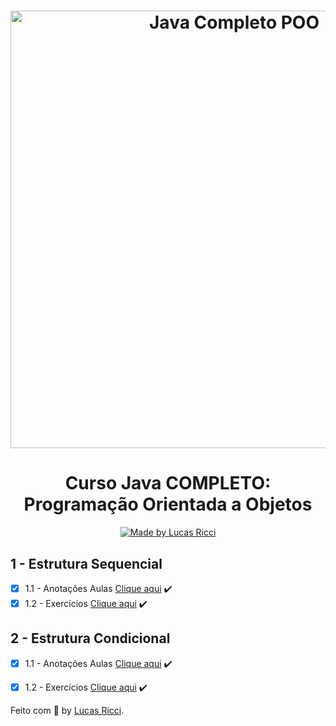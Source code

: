 <h1 align="center">
    <img alt="Java Completo POO" src="https://bit.ly/3qoCj5I" width="700px" />
</h1>

<h1 align="center">
  Curso Java COMPLETO: Programação Orientada a Objetos
</h1>

<p align="center">
  <a href="https://www.udemy.com/course/java-curso-completo/">
    <img alt="Made by Lucas Ricci" src="https://img.shields.io/badge/Made%20by-Lucas%20Ricci-whitesmoke">
  </a>
</p>

## 1 - Estrutura Sequencial 

- [x] 1.1 - Anotações Aulas [Clique aqui](https://github.com/lurafael/java-poo/blob/master/01-aulas-estrutura-sequencial/src/EstruturaSequencial.java) :heavy_check_mark:
- [x] 1.2 - Exercícios [Clique aqui](https://github.com/lurafael/java-poo/tree/master/01-exercicios-estrutura-sequencial/src) :heavy_check_mark:

## 2 - Estrutura Condicional

- [x] 1.1 - Anotações Aulas [Clique aqui](https://github.com/lurafael/java-poo/blob/master/02-aulas-estrutura-condicional/src/EstruturaCondicional.java) :heavy_check_mark:
- [x] 1.2 - Exercícios [Clique aqui](https://github.com/lurafael/java-poo/tree/master/02-exercicios-estrutura-condicional/src) :heavy_check_mark:


Feito com :purple_heart: by [Lucas Ricci](https://www.linkedin.com/in/lucasrafaelricci/).
